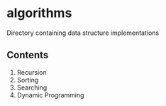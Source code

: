 # algorithms

Directory containing data structure implementations

## Contents

1. Recursion
2. Sorting
3. Searching
4. Dynamic Programming
